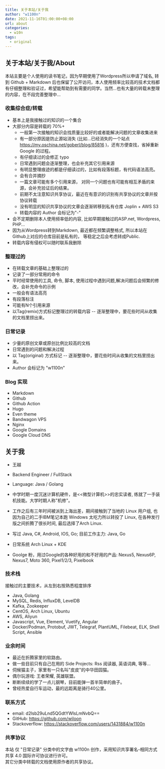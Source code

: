 ```yaml
---
title: 关于本站/关于我
author: "w1100n"
date: 2021-11-16T01:00:00+08:00
url: about
categories:
  - w10n
tags:
  - original
---
```

## 关于本站/关于我/About

本站主要是个人使用的读书笔记，因为早期使用了Wordpress所以申请了域名, 转到 Github + Markdown 后也保留了公开访问，本人使用频率比较高的技术文档都有仔细整理和验证过，希望能帮助到有需要的同学。当然...也有大量的转载未整理的内容，在不段完善整理中...

### 收集综合症/转载

- 基本上是我接触过的知识的一个集合
- 大部分内容是转载的 70%+
  - 一般第一次接触的知识会找质量比较好的或者能解决问题的文章收集进来
  - 有一部分原因是防止源站消失 (比如...已经消失的一个站点 <https://my.oschina.net/goberl/blog/85816> )，还有方便查找，省掉重新 Google 的过程。
  - 有仔细读过的会修正 typo
  - 日常遇到问题会逐渐整理，也会补充其它引用来源
  - 有明显整理痕迹的都是仔细读过的，比如有段落标题，有代码语法高亮。
  - 会有合并摘抄
  - 一篇文章可能有多个引用来源， 对同一个问题也有可能有相互矛盾的来源，会补充验证后的结果。
  - 前期不太注意知识共享协议，最近在有意识的识别有共享协议的文章并按协议转载
  - 没有明显的知识共享协议的文章会逐渐转移到私有仓库 Joplin + AWS S3
  - 转载内容的 Author 会标记为"-"
- 会不定期删除本人使用频率低的内容, 比如早期接触过的ASP.net, Wordpress, PHP...
- 因为从Wordpress转到Markdown, 最近都在频繁调整格式, 所以本站在Github上对应的仓库目前是私有的， 等稳定之后会考虑转成Public.
- 转载内容有侵权可以随时联系我删除

### 整理过的

- 在转载文章的基础上整理过的
- 记录了一部分常用的命令
- 平时经常使用的工具, 命令, 脚本, 使用过程中遇到问题,解决问题后会频繁的修改，会补充命令的示例
- 一般会有语法高亮
- 有段落标注
- 可能有N个引用来源
- 以Tag(remix)方式标记整理过的转载内容 -- 逐渐整理中，要花些时间从收集的文档里捞出来。

### 日常记录

- 少量的原创文章或原创比例比较高的文档
- 日常遇到的问题和解决过程
- 以 Tag(original) 方式标记 -- 逐渐整理中，要花些时间从收集的文档里捞出来。
- Author 会标记为 "w1100n"

### Blog 实现

- Markdown
- Github
- Github Action
- Hugo
- Even theme
- Bandwagon VPS
- Nginx
- Google Domains
- Google Cloud DNS

## 关于我

- 王越
- Backend Engineer / FullStack
- Language: Java / Golang

- 中学时期一度沉迷计算机硬件，是<<微型计算机>>的忠实读者, 练就了一手装机技能。大学时期人称"机修"。
- 工作之后有三年时间被派到上海出差，期间接触到了当地的 Linux 用户组, 也因为自己的二手IBM笔记本跑 Windows 太吃力所以转投了 Linux, 在各种发行版之间折腾了很长时间, 最后选择了Arch Linux.
- 写过 Java, C#, Android, IOS, Go; 目前工作主力: Java, Go
- 日常系统 Arch Linux + KDE
- Goolge 粉，用过Google的各种好用的和不好用的产品: Nexus5, Nexus6P, Nexus7, Moto 360, Pixel1/2/3, Pixelbook

### 技术栈

接触过的主要技术，从左到右按熟悉程度排序

- Java, Golang
- MySQL, Redis, InfluxDB, LevelDB
- Kafka, Zookeeper
- CentOS, Arch Linux, Ubuntu
- AWS, Aliyun
- Javascript, Vue, Element, Vuetify, Angular
- Docker/Podman, Protobuf, JWT, Telegraf, PlantUML, Filebeat, ELK, Shell Script, Ansible

### 业余时间

- 最近在折腾家里的软路由。
- 做一些目前只有自己在用的 Side Projects: Rss 阅读器, 英语词典, 等等...
- 伺候猫主子，家里有一只名叫"皮皮"的中华田园猫。
- 偶尔玩游戏: 王者荣耀, 英雄联盟。
- 断断续续的学了一点儿钢琴，目前能弹一首半简单的曲子。
- 曾经热爱自行车运动，最的远距离是骑行40公里。

### 联系方式

- email: d2lsb29uLnd5QGdtYWlsLmNvbQ==
- GitHub: <https://github.com/wiloon>
- Stackoverflow: <https://stackoverflow.com/users/1431884/w1100n>

### 共享协议

本站 仅 "日常记录" 分类中的文字由 w1100n 创作，采用知识共享署名-相同方式共享 4.0 国际许可协议进行许可。  
其它分类中转载的文档使用原作者的共享协议。
